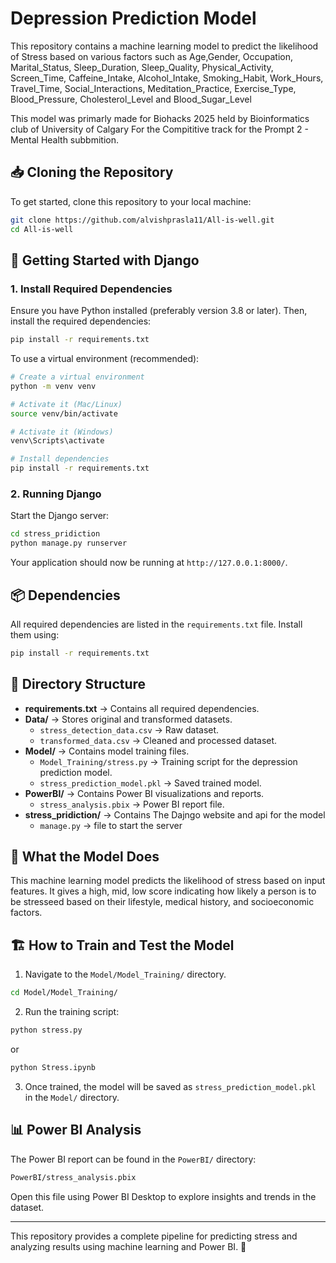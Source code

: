 # Depression Prediction Model

This repository contains a machine learning model to predict the likelihood of Stress based on various factors such as Age,Gender, Occupation, Marital_Status, Sleep_Duration, Sleep_Quality, Physical_Activity, Screen_Time, Caffeine_Intake, Alcohol_Intake, Smoking_Habit, Work_Hours, Travel_Time, Social_Interactions, Meditation_Practice, Exercise_Type, Blood_Pressure, Cholesterol_Level and Blood_Sugar_Level

This model was primarly made for Biohacks 2025 held by Bioinformatics club of University of Calgary 
For the Compititive track for the Prompt 2 - Mental Health subbmition.

## 📥 Cloning the Repository

To get started, clone this repository to your local machine:

```bash
git clone https://github.com/alvishprasla11/All-is-well.git
cd All-is-well
```

## 🚀 Getting Started with Django

### 1. Install Required Dependencies

Ensure you have Python installed (preferably version 3.8 or later). Then, install the required dependencies:

```bash
pip install -r requirements.txt
```
To use a virtual environment (recommended):
```bash
# Create a virtual environment
python -m venv venv

# Activate it (Mac/Linux)
source venv/bin/activate

# Activate it (Windows)
venv\Scripts\activate

# Install dependencies
pip install -r requirements.txt
```
### 2. Running Django

Start the Django server:

```bash
cd stress_pridiction
python manage.py runserver
```

Your application should now be running at `http://127.0.0.1:8000/`.

## 📦 Dependencies

All required dependencies are listed in the `requirements.txt` file. Install them using:

```bash
pip install -r requirements.txt
```

## 📂 Directory Structure

- **requirements.txt** → Contains all required dependencies.
- **Data/** → Stores original and transformed datasets.
  - `stress_detection_data.csv` → Raw dataset.
  - `transformed_data.csv` → Cleaned and processed dataset.
- **Model/** → Contains model training files.
  - `Model_Training/stress.py` → Training script for the depression prediction model.
  - `stress_prediction_model.pkl` → Saved trained model.
- **PowerBI/** → Contains Power BI visualizations and reports.
  - `stress_analysis.pbix` → Power BI report file.
- **stress_pridiction/** → Contains The Dajngo website and api for the model
  - `manage.py` → file to start the server


## 🧠 What the Model Does

This machine learning model predicts the likelihood of stress based on input features. It gives a high, mid, low score indicating how likely a person is to be stresseed based on their lifestyle, medical history, and socioeconomic factors.

## 🏗️ How to Train and Test the Model

1. Navigate to the `Model/Model_Training/` directory.

```bash
cd Model/Model_Training/
```

2. Run the training script:

```bash
python stress.py
```
or
```bash
python Stress.ipynb
```

3. Once trained, the model will be saved as `stress_prediction_model.pkl` in the `Model/` directory.

## 📊 Power BI Analysis

The Power BI report can be found in the `PowerBI/` directory:

```bash
PowerBI/stress_analysis.pbix
```

Open this file using Power BI Desktop to explore insights and trends in the dataset.

---

This repository provides a complete pipeline for predicting stress and analyzing results using machine learning and Power BI. 🚀

